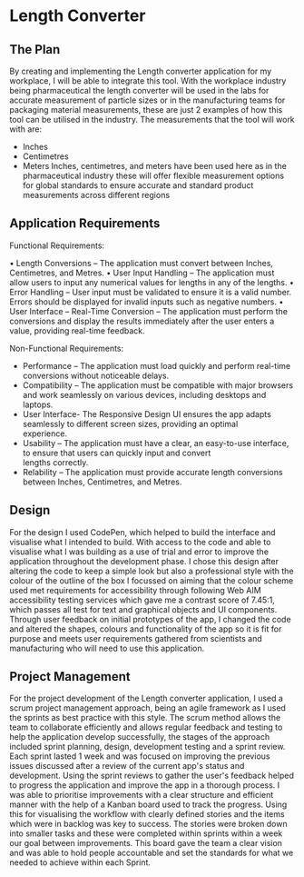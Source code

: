 # Length Converter


## The Plan
By creating and implementing the Length converter application for my workplace, I will be able to integrate this tool. With the workplace industry being pharmaceutical the length converter will be used in the labs for accurate measurement of particle sizes or in the manufacturing teams for packaging material measurements, these are just 2 examples of how this tool can be utilised in the industry. The measurements that the tool will work with are:
* Inches
* Centimetres 
* Meters
Inches, centimetres, and meters have been used here as in the pharmaceutical industry these will offer flexible measurement options for global standards to ensure accurate and standard product measurements across different regions 

## Application Requirements 

Functional Requirements:

  •	Length Conversions – The application must convert between Inches, Centimetres, and Metres.
  •	User Input Handling – The application must allow users to input any numerical values for lengths in any of the lengths.
  •	Error Handling – User input must be validated to ensure it is a valid number. Errors should be displayed for invalid inputs such       as negative numbers.
  •	User Interface – Real-Time Conversion – The application must perform the conversions and display the results immediately after the user enters a value, providing real-time feedback.

Non-Functional Requirements:

*  Performance – The application must load quickly and perform real-time conversions without noticeable delays.
*  Compatibility – The application must be compatible with major browsers and work seamlessly on various devices, including desktops       and laptops.
*  User Interface- The Responsive Design UI ensures the app adapts seamlessly to different screen sizes, providing an optimal         
    experience.
*   Usability – The application must have a clear, an easy-to-use interface, to ensure that users can quickly input and convert     
    lengths correctly.
*   Relability – The application must provide accurate length conversions between Inches, Centimetres, and Metres.

## Design
For the design I used CodePen, which helped to build the interface and visualise what I intended to build. With access to the code and able to visualise what I was building as a use of trial and error to improve the application throughout the  development phase. I chose this design after altering the code to keep a simple look but also a professional style with the colour of the outline of the box  I focussed on aiming that the colour scheme used met requirements for accessibility through following Web AIM accessibility testing services which gave me a contrast score of 7.45:1, which passes all test for text and graphical objects and UI components. Through user feedback on initial prototypes of the app, I changed the code and altered the shapes, colours and functionality of the app so it is fit for purpose and meets user requirements gathered from scientists and manufacturing who will need to use this application.

## Project Management 

For the project development of the Length converter application, I used a scrum project management approach, being an agile framework as I used the sprints as best practice with this style. The scrum method allows the team to collaborate efficiently and allows regular feedback and testing to help the application develop successfully, the stages of the approach included sprint planning, design, development testing and a sprint review. 
Each sprint lasted 1 week and was focused on improving the previous issues discussed after a review of the current app's status and development. Using the sprint reviews to gather the user's feedback helped to progress the application and improve the app in a thorough process. I was able to prioritise improvements with a clear structure and efficient manner with the help of a Kanban board used to track the progress. Using this for visualising the workflow with clearly defined stories and the items which were in backlog was key to success. The stories were broken down into smaller tasks and these were completed within sprints within a week our goal between improvements. This board gave the team a clear vision and was able to hold people accountable and set the standards for what we needed to achieve within each Sprint.


























